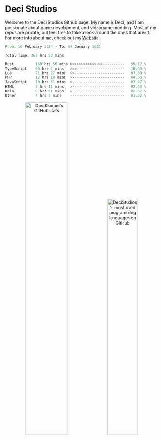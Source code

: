# Deci Studios
Welcome to the Deci Studios Github page. My name is Deci, and I am passionate about game development, and videogame modding. Most of my repos are private, but feel free to take a look around the ones that aren't.
For more info about me, check out my <a href="https://decidev.co.uk" target="_blank">Website</a>.
<!--START_SECTION:waka-->

```rust
From: 10 February 2024 - To: 04 January 2025

Total Time: 267 hrs 53 mins

Rust          160 hrs 56 mins >>>>>>>>>>>>>>>----------   59.17 %
TypeScript    29 hrs 4 mins   >>>----------------------   10.69 %
Lua           21 hrs 27 mins  >>-----------------------   07.89 %
PHP           12 hrs 18 mins  >------------------------   04.53 %
JavaScript    10 hrs 31 mins  >------------------------   03.87 %
HTML          7 hrs 11 mins   >------------------------   02.64 %
Odin          6 hrs 51 mins   >------------------------   02.52 %
Other         4 hrs 7 mins    -------------------------   01.52 %
```

<!--END_SECTION:waka-->
<p align="center">
  <a href="https://github.com/anuraghazra/github-readme-stats" target="_blank"><img src="https://github-readme-stats.vercel.app/api?username=decistudios&show_icons=true&count_private=true&theme=omni&hide_border=true" alt="DeciStudios's GitHub stats" width="53.1%" /></a>
  <a href="https://github.com/anuraghazra/github-readme-stats" target="_blank"><img width="44.7%" src="https://github-readme-stats.vercel.app/api/top-langs/?username=decistudios&theme=omni&layout=compact&hide_border=true&langs_count=6" alt="DeciStudios's most used programming languages on GitHub" /></a>
</p>



